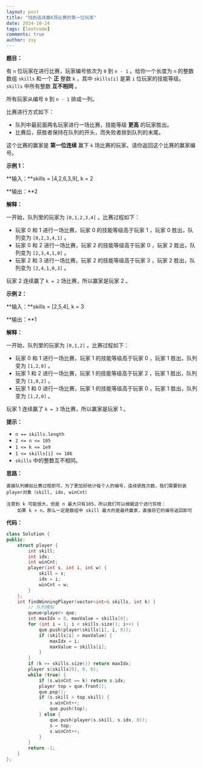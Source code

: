 ```yaml
---
layout: post
title: "找到连续赢K场比赛的第一位玩家"
date: 2024-10-24
tags: [leetcode]
comments: true
author: zxy
---
```


**题目：**

有 `n` 位玩家在进行比赛，玩家编号依次为 `0` 到 `n - 1` 。给你一个长度为 `n` 的整数数组 `skills` 和一个 **正** 整数 `k` ，其中 `skills[i]` 是第 `i` 位玩家的技能等级。`skills` 中所有整数 **互不相同** 。

所有玩家从编号 `0` 到 `n - 1` 排成一列。

比赛进行方式如下：

- 队列中最前面两名玩家进行一场比赛，技能等级 **更高** 的玩家胜出。
- 比赛后，获胜者保持在队列的开头，而失败者排到队列的末尾。

这个比赛的赢家是 **第一位连续** 赢下 `k` 场比赛的玩家。请你返回这个比赛的赢家编号。

**示例 1：**

**输入：**skills = [4,2,6,3,9], k = 2

**输出：**2

**解释：**

一开始，队列里的玩家为 `[0,1,2,3,4]` 。比赛过程如下：

- 玩家 0 和 1 进行一场比赛，玩家 0 的技能等级高于玩家 1 ，玩家 0 胜出，队列变为 `[0,2,3,4,1]` 。
- 玩家 0 和 2 进行一场比赛，玩家 2 的技能等级高于玩家 0 ，玩家 2 胜出，队列变为 `[2,3,4,1,0]` 。
- 玩家 2 和 3 进行一场比赛，玩家 2 的技能等级高于玩家 3 ，玩家 2 胜出，队列变为 `[2,4,1,0,3]` 。

玩家 2 连续赢了 `k = 2` 场比赛，所以赢家是玩家 2 。

**示例 2：**

**输入：**skills = [2,5,4], k = 3

**输出：**1

**解释：**

一开始，队列里的玩家为 `[0,1,2]` 。比赛过程如下：

- 玩家 0 和 1 进行一场比赛，玩家 1 的技能等级高于玩家 0 ，玩家 1 胜出，队列变为 `[1,2,0]` 。
- 玩家 1 和 2 进行一场比赛，玩家 1 的技能等级高于玩家 2 ，玩家 1 胜出，队列变为 `[1,0,2]` 。
- 玩家 1 和 0 进行一场比赛，玩家 1 的技能等级高于玩家 0 ，玩家 1 胜出，队列变为 `[1,2,0]` 。

玩家 1 连续赢了 `k = 3` 场比赛，所以赢家是玩家 1 。

**提示：**

- `n == skills.length`
- `2 <= n <= 105`
- `1 <= k <= 1e9`
- `1 <= skills[i] <= 106`
- `skills` 中的整数互不相同。

**思路：**

```
直接队列模拟比赛过程即可，为了更加好统计每个人的编号，连续获胜次数，我们需要封装player对象（skill, idx, winCnt）

注意到 k 可能很大，但是 n 最大只有105，所以我们可以根据这个进行剪枝：
	如果 k > n，那么一定是数组中 skill 最大的是最终赢家，直接将它的编号返回即可
```

**代码：**

```cpp
class Solution {
public:
    struct player {
        int skill;
        int idx;
        int winCnt;
        player(int s, int i, int w) {
            skill = s;
            idx = i;
            winCnt = w;
        }
    };
    int findWinningPlayer(vector<int>& skills, int k) {
        // 队列模拟
        queue<player> que;
        int maxIdx = 0, maxValue = skills[0];
        for (int i = 1; i < skills.size(); i++) {
            que.push(player(skills[i], i, 0));
            if (skills[i] > maxValue) {
                maxIdx = i;
                maxValue = skills[i];
            }
        }
        if (k >= skills.size()) return maxIdx;
        player s(skills[0], 0, 0);
        while (true) {
            if (s.winCnt == k) return s.idx;
            player top = que.front();
            que.pop();
            if (s.skill > top.skill) {
                s.winCnt++;
                que.push(top);
            } else {
                que.push(player(s.skill, s.idx, 0));
                s = top;
                s.winCnt++;
            }
        }
        return -1;
    }
};
```



